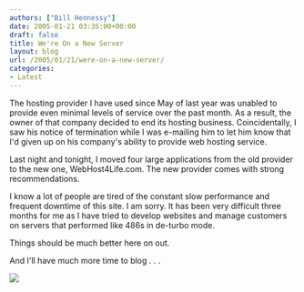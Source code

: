 ```yaml
---
authors: ["Bill Hennessy"]
date: 2005-01-21 03:35:00+00:00
draft: false
title: We're On a New Server
layout: blog
url: /2005/01/21/were-on-a-new-server/
categories:
- Latest
---
```


The hosting provider I have used since May of last year was unabled to provide even minimal levels of service over the past month. As a result, the owner of that company decided to end its hosting business. Coincidentally, I saw his notice of termination while I was e-mailing him to let him know that I'd given up on his company's ability to provide web hosting service.




Last night and tonight, I moved four large applications from the old provider to the new one, WebHost4Life.com. The new provider comes with strong recommendations.




I know a lot of people are tired of the constant slow performance and frequent downtime of this site. I am sorry. It has been very difficult three months for me as I have tried to develop websites and manage customers on servers that performed like 486s in de-turbo mode.




Things should be much better here on out.




And I'll have much more time to blog . . . 

![](https://blog.billhennessy.com/aggbug.aspx?PostID=946)

